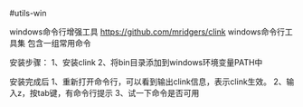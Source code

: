 #utils-win 

windows命令行增强工具    https://github.com/mridgers/clink
windows命令行工具集     包含一组常用命令


安装步骤：
1、安装clink
2、将bin目录添加到windows环境变量PATH中

安装完成后
1、重新打开命令行，可以看到输出clink信息，表示clink生效。
2、输入z，按tab键，有命令行提示
3、试一下命令是否可用
